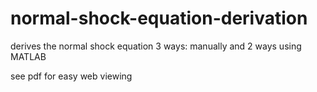 # normal-shock-equation-derivation

derives the normal shock equation 3 ways: manually and 2 ways using MATLAB  

see pdf for easy web viewing
